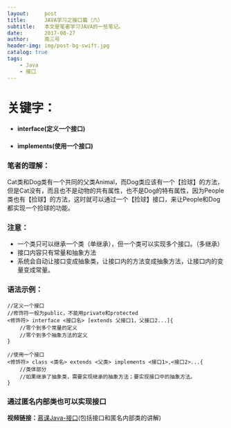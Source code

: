 ```yaml
---
layout:     post
title:      JAVA学习之接口篇（六）
subtitle:   本文是笔者学习JAVA的一些笔记。
date:       2017-08-27
author:     南三号
header-img: img/post-bg-swift.jpg
catalog: true
tags:
    - Java
    - 接口
---
```


# 关键字：
- #### interface(定义一个接口)
- #### implements(使用一个接口)

### 笔者的理解：
Cat类和Dog类有一个共同的父类Animal，而Dog类应该有一个【捡球】的方法，但是Cat没有，而且也不是动物的共有属性，也不是Dog的特有属性，因为People类也有【捡球】的方法，这时就可以通过一个【捡球】接口，来让People和Dog都实现一个捡球的功能。
### 注意：
- 一个类只可以继承一个类（单继承），但一个类可以实现多个接口。（多继承）
- 接口内容只有常量和抽象方法
- 系统会自动让接口变成抽象类，让接口内的方法变成抽象方法，让接口内的变量变成常量。


### 语法示例：
```
//定义一个接口
//修饰符一般为public，不能用private和protected
<修饰符> interface <接口名> [extends 父接口1，父接口2...]{
    //零个到多个常量的定义
    //零个到多个抽象方法的定义
}

//使用一个接口
<修饰符> class <类名> extends <父类> implements <接口1>,<接口2>...{
    //类体部分
    //如果继承了抽象类，需要实现继承的抽象方法；要实现接口中的抽象方法。
}
```

### 通过匿名内部类也可以实现接口

**视频链接：**[慕课Java-接口](http://www.imooc.com/video/2789)(包括接口和匿名内部类的讲解)